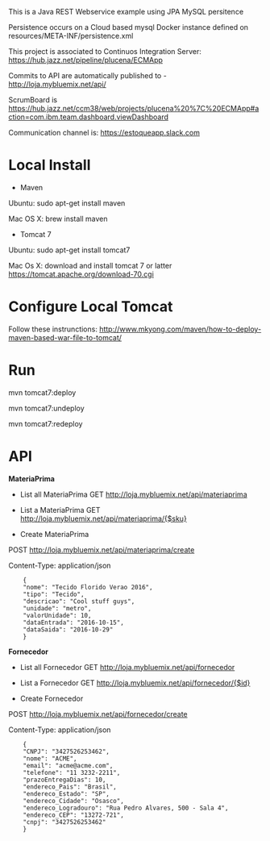 This is a Java REST Webservice example using JPA MySQL persitence

Persistence occurs on a Cloud based mysql Docker instance defined on resources/META-INF/persistence.xml

This project is associated to Continuos Integration Server: https://hub.jazz.net/pipeline/plucena/ECMApp

Commits to API are automatically published to - http://loja.mybluemix.net/api/

ScrumBoard is https://hub.jazz.net/ccm38/web/projects/plucena%20%7C%20ECMApp#action=com.ibm.team.dashboard.viewDashboard

Communication channel is: https://estoqueapp.slack.com



Local Install 
========


* Maven

Ubuntu: sudo apt-get install maven

Mac OS X: brew install maven 

* Tomcat 7

Ubuntu: sudo apt-get install tomcat7

Mac Os X: download and install tomcat 7 or latter https://tomcat.apache.org/download-70.cgi


Configure Local Tomcat
=================

Follow these instrunctions: http://www.mkyong.com/maven/how-to-deploy-maven-based-war-file-to-tomcat/

Run 
====
mvn tomcat7:deploy 

mvn tomcat7:undeploy 

mvn tomcat7:redeploy 


API
==========

**MateriaPrima**

* List all MateriaPrima
GET http://loja.mybluemix.net/api/materiaprima

* List a MateriaPrima
GET http://loja.mybluemix.net/api/materiaprima/{$sku}

* Create MateriaPrima

POST http://loja.mybluemix.net/api/materiaprima/create
    
Content-Type: application/json
    
        {
        "nome": "Tecido Florido Verao 2016",
        "tipo": "Tecido",
        "descricao": "Cool stuff guys",
        "unidade": "metro",
        "valorUnidade": 10,
        "dataEntrada": "2016-10-15",
        "dataSaida": "2016-10-29"
        }

**Fornecedor**

* List all Fornecedor
GET http://loja.mybluemix.net/api/fornecedor

* List a Fornecedor
GET http://loja.mybluemix.net/api/fornecedor/{$id}

* Create Fornecedor

POST http://loja.mybluemix.net/api/fornecedor/create

Content-Type: application/json

        {
        "CNPJ": "3427526253462",
        "nome": "ACME",
        "email": "acme@acme.com",
        "telefone": "11 3232-2211",
        "prazoEntregaDias": 10,
        "endereco_Pais": "Brasil",
        "endereco_Estado": "SP",
        "endereco_Cidade": "Osasco",
        "endereco_Logradouro": "Rua Pedro Alvares, 500 - Sala 4",
        "endereco_CEP": "13272-721",
        "cnpj": "3427526253462"
        }
